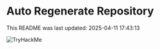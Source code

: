 # Auto Regenerate Repository

This README was last updated: 2025-04-11 17:43:13

 ![TryHackMe](https://tryhackme.com/badge/533634)